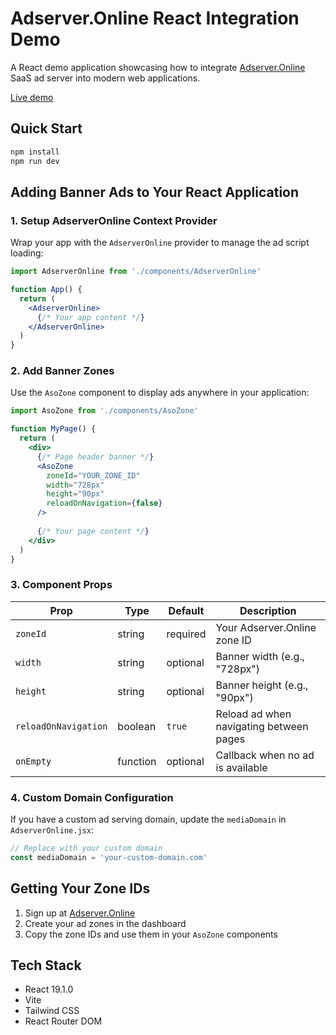 # Adserver.Online React Integration Demo

A React demo application showcasing how to integrate [Adserver.Online](https://adserver.online) SaaS ad server into modern web applications.

[Live demo](https://adserver.online/demost/react/)

## Quick Start

```bash
npm install
npm run dev
```

## Adding Banner Ads to Your React Application

### 1. Setup AdserverOnline Context Provider

Wrap your app with the `AdserverOnline` provider to manage the ad script loading:

```jsx
import AdserverOnline from './components/AdserverOnline'

function App() {
  return (
    <AdserverOnline>
      {/* Your app content */}
    </AdserverOnline>
  )
}
```

### 2. Add Banner Zones

Use the `AsoZone` component to display ads anywhere in your application:

```jsx
import AsoZone from './components/AsoZone'

function MyPage() {
  return (
    <div>
      {/* Page header banner */}
      <AsoZone 
        zoneId="YOUR_ZONE_ID" 
        width="728px" 
        height="90px" 
        reloadOnNavigation={false}
      />
      
      {/* Your page content */}
    </div>
  )
}
```

### 3. Component Props

| Prop | Type | Default | Description |
|------|------|---------|-------------|
| `zoneId` | string | required | Your Adserver.Online zone ID |
| `width` | string | optional | Banner width (e.g., "728px") |
| `height` | string | optional | Banner height (e.g., "90px") |
| `reloadOnNavigation` | boolean | `true` | Reload ad when navigating between pages |
| `onEmpty` | function | optional | Callback when no ad is available |

### 4. Custom Domain Configuration

If you have a custom ad serving domain, update the `mediaDomain` in `AdserverOnline.jsx`:

```jsx
// Replace with your custom domain
const mediaDomain = 'your-custom-domain.com'
```

## Getting Your Zone IDs

1. Sign up at [Adserver.Online](https://adserver.online)
2. Create your ad zones in the dashboard
3. Copy the zone IDs and use them in your `AsoZone` components

## Tech Stack

- React 19.1.0
- Vite
- Tailwind CSS
- React Router DOM
